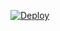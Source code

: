 
[![Deploy](https://www.herokucdn.com/deploy/button.svg)](https://dashboard.heroku.com/new?template=https://github.com/saurabh-2411/mirror/tree/main)



